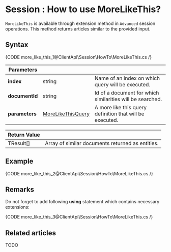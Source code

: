 # Session : How to use MoreLikeThis?

`MoreLikeThis` is available through extension method in `Advanced` session operations. This method returns articles similar to the provided input.

## Syntax

{CODE more_like_this_1@ClientApi\Session\HowTo\MoreLikeThis.cs /}

| Parameters | | |
| ------------- | ------------- | ----- |
| **index** | string | Name of an index on which query will be executed. |
| **documentId** | string | Id of a document for which similarities will be searched. |
| **parameters** | [MoreLikeThisQuery]() | A more like this query definition that will be executed. |

| Return Value | |
| ------------- | ----- |
| TResult[] | Array of similar documents returned as entities. |

## Example

{CODE more_like_this_2@ClientApi\Session\HowTo\MoreLikeThis.cs /}

## Remarks

Do not forget to add following **using** statement which contains necessary extensions:

{CODE more_like_this_3@ClientApi\Session\HowTo\MoreLikeThis.cs /}

## Related articles

TODO
